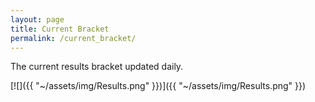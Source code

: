 ```yaml
---
layout: page
title: Current Bracket
permalink: /current_bracket/
---
```


The current results bracket updated daily.

[![]({{ "~/assets/img/Results.png" }})]({{ "~/assets/img/Results.png" }})